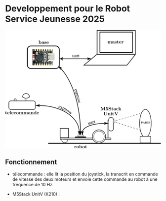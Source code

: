 # Developpement pour le Robot Service Jeunesse 2025

<p align="center"> 
  <img src="./RSJ2025.png" width="700"> 
<p/>

## Fonctionnement

- télécommande : elle lit la position du joystick, la transcrit en commande de vitesse des deux moteurs
  et envoie cette commande au robot à une fréquence de 10 Hz.

- M5Stack UnitV (K210) : 
  

